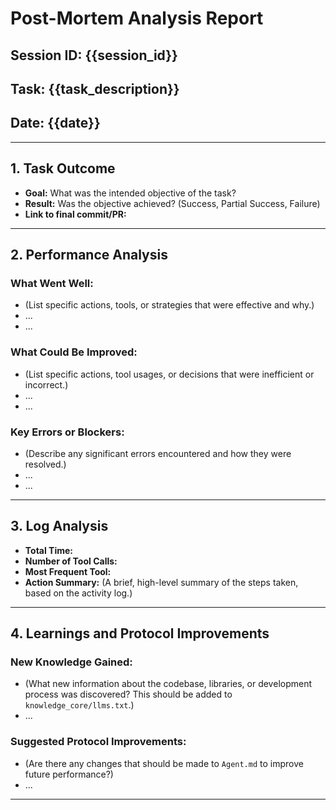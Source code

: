 # Post-Mortem Analysis Report

## Session ID: {{session_id}}
## Task: {{task_description}}
## Date: {{date}}

---

## 1. Task Outcome

*   **Goal:** What was the intended objective of the task?
*   **Result:** Was the objective achieved? (Success, Partial Success, Failure)
*   **Link to final commit/PR:**

---

## 2. Performance Analysis

### What Went Well:
*   (List specific actions, tools, or strategies that were effective and why.)
*   ...
*   ...

### What Could Be Improved:
*   (List specific actions, tool usages, or decisions that were inefficient or incorrect.)
*   ...
*   ...

### Key Errors or Blockers:
*   (Describe any significant errors encountered and how they were resolved.)
*   ...
*   ...

---

## 3. Log Analysis

*   **Total Time:**
*   **Number of Tool Calls:**
*   **Most Frequent Tool:**
*   **Action Summary:** (A brief, high-level summary of the steps taken, based on the activity log.)

---

## 4. Learnings and Protocol Improvements

### New Knowledge Gained:
*   (What new information about the codebase, libraries, or development process was discovered? This should be added to `knowledge_core/llms.txt`.)
*   ...

### Suggested Protocol Improvements:
*   (Are there any changes that should be made to `Agent.md` to improve future performance?)
*   ...

---